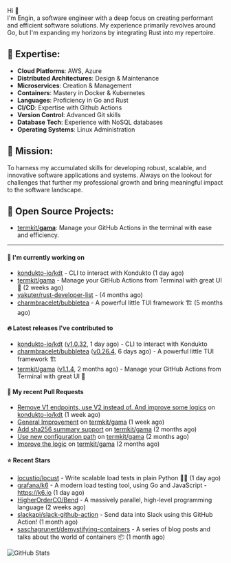 Hi 👋\
I'm Engin, a software engineer with a deep focus on creating performant and efficient software solutions. My experience primarily revolves around Go, but I'm expanding my horizons by integrating Rust into my repertoire.

## 📌 Expertise:

- **Cloud Platforms**: AWS, Azure
- **Distributed Architectures**: Design & Maintenance
- **Microservices**: Creation & Management
- **Containers**: Mastery in Docker & Kubernetes
- **Languages**: Proficiency in Go and Rust
- **CI/CD**: Expertise with Github Actions
- **Version Control**: Advanced Git skills
- **Database Tech**: Experience with NoSQL databases
- **Operating Systems**: Linux Administration

## 🎯 Mission:

To harness my accumulated skills for developing robust, scalable, and innovative software applications and systems. Always on the lookout for challenges that further my professional growth and bring meaningful impact to the software landscape.

## 🧪 Open Source Projects:

- [termkit/**gama**](https://github.com/termkit/gama): Manage your GitHub Actions in the terminal with ease and efficiency.

---

#### 🚧 I'm currently working on

- [kondukto-io/kdt](https://github.com/kondukto-io/kdt) - CLI to interact with Kondukto (1 day ago)
- [termkit/gama](https://github.com/termkit/gama) - Manage your GitHub Actions from Terminal with great UI 🧪 (2 weeks ago)
- [yakuter/rust-developer-list](https://github.com/yakuter/rust-developer-list) -  (4 months ago)
- [charmbracelet/bubbletea](https://github.com/charmbracelet/bubbletea) - A powerful little TUI framework 🏗 (5 months ago)

#### 🔥 Latest releases I've contributed to

- [kondukto-io/kdt](https://github.com/kondukto-io/kdt) ([v1.0.32](https://github.com/kondukto-io/kdt/releases/tag/v1.0.32), 1 day ago) - CLI to interact with Kondukto
- [charmbracelet/bubbletea](https://github.com/charmbracelet/bubbletea) ([v0.26.4](https://github.com/charmbracelet/bubbletea/releases/tag/v0.26.4), 6 days ago) - A powerful little TUI framework 🏗
- [termkit/gama](https://github.com/termkit/gama) ([v1.1.4](https://github.com/termkit/gama/releases/tag/v1.1.4), 2 months ago) - Manage your GitHub Actions from Terminal with great UI 🧪

#### 🔀 My recent Pull Requests

- [Remove V1 endpoints, use V2 instead of. And improve some logics](https://github.com/kondukto-io/kdt/pull/101) on [kondukto-io/kdt](https://github.com/kondukto-io/kdt) (1 week ago)
- [General Improvement](https://github.com/termkit/gama/pull/57) on [termkit/gama](https://github.com/termkit/gama) (1 week ago)
- [Add sha256 summary support](https://github.com/termkit/gama/pull/53) on [termkit/gama](https://github.com/termkit/gama) (2 months ago)
- [Use new configuration path](https://github.com/termkit/gama/pull/52) on [termkit/gama](https://github.com/termkit/gama) (2 months ago)
- [Improve the logic](https://github.com/termkit/gama/pull/48) on [termkit/gama](https://github.com/termkit/gama) (2 months ago)

#### ⭐ Recent Stars

- [locustio/locust](https://github.com/locustio/locust) - Write scalable load tests in plain Python 🚗💨 (1 day ago)
- [grafana/k6](https://github.com/grafana/k6) - A modern load testing tool, using Go and JavaScript - https://k6.io (1 day ago)
- [HigherOrderCO/Bend](https://github.com/HigherOrderCO/Bend) - A massively parallel, high-level programming language (2 weeks ago)
- [slackapi/slack-github-action](https://github.com/slackapi/slack-github-action) - Send data into Slack using this GitHub Action! (1 month ago)
- [saschagrunert/demystifying-containers](https://github.com/saschagrunert/demystifying-containers) - A series of blog posts and talks about the world of containers 📦 (1 month ago)

![GitHub Stats](http://github-profile-summary-cards.vercel.app/api/cards/profile-details?username=canack&theme=gotham)
